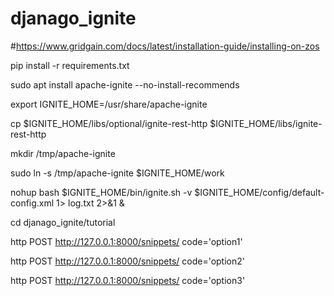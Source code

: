 # djanago_ignite

#https://www.gridgain.com/docs/latest/installation-guide/installing-on-zos

  pip install -r requirements.txt

  sudo apt install apache-ignite --no-install-recommends
  
  export IGNITE_HOME=/usr/share/apache-ignite

  cp $IGNITE_HOME/libs/optional/ignite-rest-http $IGNITE_HOME/libs/ignite-rest-http
  
  mkdir /tmp/apache-ignite
  
  sudo ln -s /tmp/apache-ignite  $IGNITE_HOME/work
  
  nohup bash $IGNITE_HOME/bin/ignite.sh -v $IGNITE_HOME/config/default-config.xml 1> log.txt 2>&1 &
  
  cd djanago_ignite/tutorial
  
  http POST http://127.0.0.1:8000/snippets/ code='option1'
  
  http POST http://127.0.0.1:8000/snippets/ code='option2'
  
  http POST http://127.0.0.1:8000/snippets/ code='option3'



